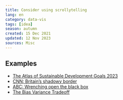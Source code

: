```yaml
---
title: Consider using scrollytelling
lang: en
category: data-vis
tags: [idea]
season: autumn
created: 15 Dec 2021
updated: 12 Nov 2023
sources: Misc
---
```


## Examples
- [The Atlas of Sustainable Development Goals 2023](https://datatopics.worldbank.org/sdgatlas?lang=en)
- [CNN: Britain’s shadowy border](https://edition.cnn.com/interactive/2023/07/uk/migrant-crossings-ai-small-boats/)
- [ABC: Wrenching open the black box](https://www.abc.net.au/news/2022-12-12/robodebt-algorithms-black-box-explainer/101215902)
- [The Bias Variance Tradeoff](https://mlu-explain.github.io/bias-variance/)